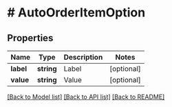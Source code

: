# # AutoOrderItemOption

## Properties

Name | Type | Description | Notes
------------ | ------------- | ------------- | -------------
**label** | **string** | Label | [optional]
**value** | **string** | Value | [optional]

[[Back to Model list]](../../README.md#models) [[Back to API list]](../../README.md#endpoints) [[Back to README]](../../README.md)
